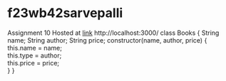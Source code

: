 # f23wb42sarvepalli
Assignment 10
Hosted at [link](https://f23wb42sarvepalli.onrender.com)
http://localhost:3000/
class Books
{
    String name;
    String author;
    String price;
    constructor(name, author, price) 
    {
     this.name = name;         
     this.type = author;      
     this.price = price;  
    }
}